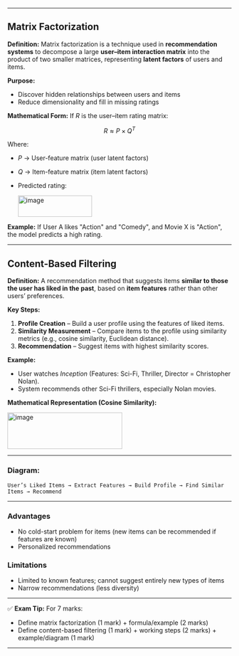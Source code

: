 
---

## **Matrix Factorization**

**Definition:**
Matrix factorization is a technique used in **recommendation systems** to decompose a large **user–item interaction matrix** into the product of two smaller matrices, representing **latent factors** of users and items.

**Purpose:**

* Discover hidden relationships between users and items
* Reduce dimensionality and fill in missing ratings

**Mathematical Form:**
If $R$ is the user–item rating matrix:

$$
R \approx P \times Q^T
$$

Where:

* $P$ → User-feature matrix (user latent factors)
* $Q$ → Item-feature matrix (item latent factors)
* Predicted rating:

  <img width="166" height="48" alt="image" src="https://github.com/user-attachments/assets/d70e5b82-bb02-4e6e-a257-0451593a059a" />


**Example:**
If User A likes "Action" and "Comedy", and Movie X is "Action", the model predicts a high rating.

---

## **Content-Based Filtering**

**Definition:**
A recommendation method that suggests items **similar to those the user has liked in the past**, based on **item features** rather than other users’ preferences.

**Key Steps:**

1. **Profile Creation** – Build a user profile using the features of liked items.
2. **Similarity Measurement** – Compare items to the profile using similarity metrics (e.g., cosine similarity, Euclidean distance).
3. **Recommendation** – Suggest items with highest similarity scores.

**Example:**

* User watches *Inception* (Features: Sci-Fi, Thriller, Director = Christopher Nolan).
* System recommends other Sci-Fi thrillers, especially Nolan movies.

**Mathematical Representation (Cosine Similarity):**

<img width="258" height="82" alt="image" src="https://github.com/user-attachments/assets/aff71244-da70-41e6-be9f-6641de68bbb1" />


---

### **Diagram:**

```
User’s Liked Items → Extract Features → Build Profile → Find Similar Items → Recommend
```

---

### **Advantages**

* No cold-start problem for items (new items can be recommended if features are known)
* Personalized recommendations

### **Limitations**

* Limited to known features; cannot suggest entirely new types of items
* Narrow recommendations (less diversity)

---

✅ **Exam Tip:**
For 7 marks:

* Define matrix factorization (1 mark) + formula/example (2 marks)
* Define content-based filtering (1 mark) + working steps (2 marks) + example/diagram (1 mark)

---


